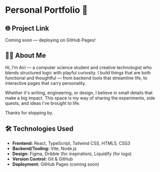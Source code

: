 # Personal Portfolio 🚀

## 🌐 Project Link

Coming soon — deploying on GitHub Pages!

## 👩‍💻 About Me

Hi, I’m Airi — a computer science student and creative technologist who blends structured logic with playful curiosity. I build things that are both functional and thoughtful — from backend tools that streamline life, to interactive pages that carry personality.

Whether it's writing, engineering, or design, I believe in small details that make a big impact. This space is my way of sharing the experiments, side quests, and ideas I’ve brought to life.

Thanks for stopping by.

## 🛠️ Technologies Used

- **Frontend:** React, TypeScript, Tailwind CSS, HTML5, CSS3
- **Backend/Tooling:** Vite, Node.js
- **Design:** Figma, Dribble (for inspiration), Liquidify (for logo)
- **Version Control:** Git & GitHub
- **Deployment:** GitHub Pages (coming soon)
